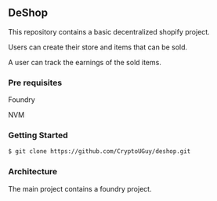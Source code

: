 ## DeShop

This repository contains a basic decentralized shopify project.

Users can create their store and items that can be sold.

A user can track the earnings of the sold items.

### Pre requisites

Foundry

NVM

### Getting Started

```bash
$ git clone https://github.com/CryptoUGuy/deshop.git
```

### Architecture 

The main project contains a foundry project.

